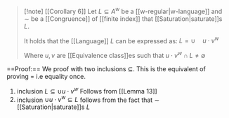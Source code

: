 > [!note] [[Corollary 6]]
> Let $L \subseteq A^w$ be a [[w-regular|w-language]] and $\sim$ be a [[Congruence]] of [[finite index]] that [[Saturation|saturate]]s $L$.
> 
> It holds that the [[Language]] $L$ can be expressed as: $L = \cup \quad u \cdot v^w$
> 
> Where $u,v$ are [[Equivalence class]]es such that $u \cdot v^w \cap L \not = \emptyset$

==Proof:==
We proof with two inclusions $\subseteq$. This is the equivalent of proving $=$ i.e equality once.

1. inclusion $L \subseteq \cup u \cdot v^w$
	Follows from [[Lemma 13]] 
2. inclusion $\cup u \cdot v^w \subseteq L$
	follows from the fact that $\sim$ [[Saturation|saturate]]s $L$ 